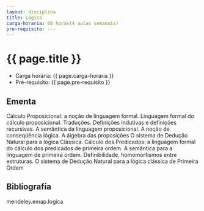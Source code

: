 ```yaml
---
layout: disciplina
title: Lógica
carga-horaria: 60 horas(4 aulas semanais)
pre-requisito: ---
---
```


# {{ page.title }}

- Carga horária: {{ page.carga-horaria }}
- Pré-requisito: {{ page.pre-requisito }}

## Ementa 

Cálculo Proposicional: a noção de linguagem formal. Linguagem formal
do cálculo proposicional. Traduções. Definições indutivas e definições
recursivas. A semântica da linguagem proposicional. A noção de
conseqüência lógica. A álgebra das proposições O sistema de Dedução
Natural para a lógica Clássica.  Cálculo dos Predicados: a linguagem
formal do cálculo dos predicados de primeira ordem. A semântica para a
linguagem de primeira ordem. Definibilidade, homomorfismos entre
estruturas. O sistema de Dedução Natural para a lógica clássica de
Primeira Ordem

## Bibliografía

mendeley.emap.logica
